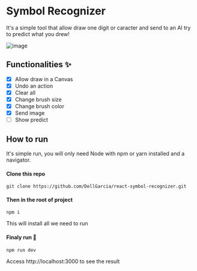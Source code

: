 # Symbol Recognizer

It's a simple tool that allow draw one digit or caracter and send to an AI try to predict what you drew!

![image](https://user-images.githubusercontent.com/49599535/160038201-4618535b-3d9d-4df1-9455-5fbe35b4656f.png)

## Functionalities :sparkles:

- [x] Allow draw in a Canvas
- [x] Undo an action
- [x] Clear all
- [x] Change brush size
- [x] Change brush color
- [x] Send image
- [ ] Show predict

## How to run

It's simple run, you will only need Node with npm or yarn installed and a navigator.

#### Clone this repo

```
git clone https://github.com/DellGarcia/react-symbol-recognizer.git
```

#### Then in the root of project

```
npm i
```

This will install all we need to run

#### Finaly run :rocket:

```
npm run dev
```
Access http://localhost:3000 to see the result
